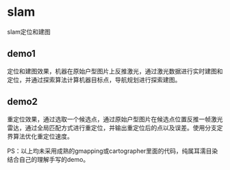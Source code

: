 # slam
slam定位和建图
## demo1
定位和建图效果，机器在原始户型图片上反推激光，通过激光数据进行实时建图和定位，并通过探索算法计算机器目标点，导航规划进行探索建图。
## demo2
重定位效果，通过选取一个候选点，通过原始户型图片在候选点位置反推一帧激光雷达，通过全局匹配方式进行重定位，并输出重定位后的点以及误差。使用分支定界算法优化重定位速度。

PS：以上均未采用成熟的gmapping或cartographer里面的代码，纯属耳濡目染结合自己的理解手写的demo。